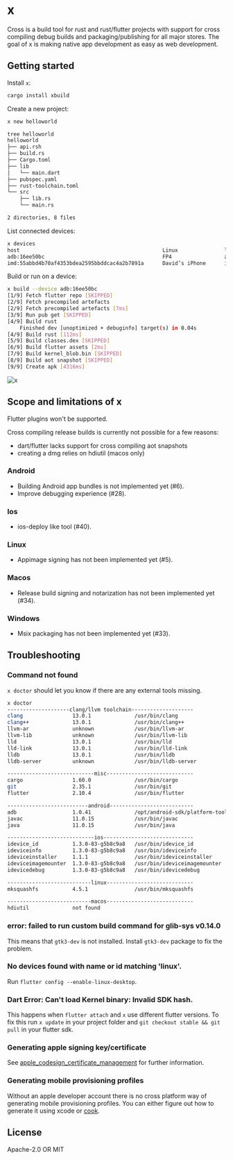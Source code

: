 # x
Cross is a build tool for rust and rust/flutter projects with support for cross compiling debug
builds and packaging/publishing for all major stores. The goal of x is making native app development
as easy as web development.

## Getting started
Install `x`:
```sh
cargo install xbuild
```

Create a new project:
```sh
x new helloworld

tree helloworld
helloworld
├── api.rsh
├── build.rs
├── Cargo.toml
├── lib
│   └── main.dart
├── pubspec.yaml
├── rust-toolchain.toml
└── src
    ├── lib.rs
    └── main.rs

2 directories, 8 files
```

List connected devices:
```sh
x devices
host                                              Linux               linux x64           Arch Linux 5.16.10-arch1-1
adb:16ee50bc                                      FP4                 android arm64       Android 11 (API 30)
imd:55abbd4b70af4353bdea2595bbddcac4a2b7891a      David’s iPhone      ios arm64           iPhone OS 15.3.1
```

Build or run on a device:
```sh
x build --device adb:16ee50bc
[1/9] Fetch flutter repo [SKIPPED]
[2/9] Fetch precompiled artefacts
[2/9] Fetch precompiled artefacts [7ms]
[3/9] Run pub get [SKIPPED]
[4/9] Build rust
    Finished dev [unoptimized + debuginfo] target(s) in 0.04s
[4/9] Build rust [112ms]
[5/9] Build classes.dex [SKIPPED]
[6/9] Build flutter assets [2ms]
[7/9] Build kernel_blob.bin [SKIPPED]
[8/9] Build aot snapshot [SKIPPED]
[9/9] Create apk [4316ms]
```

![x](https://user-images.githubusercontent.com/741807/162616805-30b48faa-84f0-4fec-851a-4c94fd35c6bd.png)

## Scope and limitations of x
Flutter plugins won't be supported.

Cross compiling release builds is currently not possible for a few reasons:

 - dart/flutter lacks support for cross compiling aot snapshots
 - creating a dmg relies on hdiutil (macos only)

### Android
 - Building Android app bundles is not implemented yet (#6).
 - Improve debugging experience (#28).

### Ios
 - ios-deploy like tool (#40).

### Linux
 - Appimage signing has not been implemented yet (#5).

### Macos
 - Release build signing and notarization has not been implemented yet (#34).

### Windows
 - Msix packaging has not been implemented yet (#33).

## Troubleshooting

### Command not found
`x doctor` should let you know if there are any external tools missing.

```sh
x doctor
--------------------clang/llvm toolchain--------------------
clang                13.0.1              /usr/bin/clang
clang++              13.0.1              /usr/bin/clang++
llvm-ar              unknown             /usr/bin/llvm-ar
llvm-lib             unknown             /usr/bin/llvm-lib
lld                  13.0.1              /usr/bin/lld
lld-link             13.0.1              /usr/bin/lld-link
lldb                 13.0.1              /usr/bin/lldb
lldb-server          unknown             /usr/bin/lldb-server

----------------------------misc----------------------------
cargo                1.60.0              /usr/bin/cargo
git                  2.35.1              /usr/bin/git
flutter              2.10.4              /usr/bin/flutter

--------------------------android---------------------------
adb                  1.0.41              /opt/android-sdk/platform-tools/adb
javac                11.0.15             /usr/bin/javac
java                 11.0.15             /usr/bin/java

----------------------------ios-----------------------------
idevice_id           1.3.0-83-g5b8c9a8   /usr/bin/idevice_id
ideviceinfo          1.3.0-83-g5b8c9a8   /usr/bin/ideviceinfo
ideviceinstaller     1.1.1               /usr/bin/ideviceinstaller
ideviceimagemounter  1.3.0-83-g5b8c9a8   /usr/bin/ideviceimagemounter
idevicedebug         1.3.0-83-g5b8c9a8   /usr/bin/idevicedebug

---------------------------linux----------------------------
mksquashfs           4.5.1               /usr/bin/mksquashfs

---------------------------macos----------------------------
hdiutil              not found
```

### error: failed to run custom build command for glib-sys v0.14.0
This means that `gtk3-dev` is not installed. Install `gtk3-dev` package to fix the problem.

### No devices found with name or id matching 'linux'.
Run `flutter config --enable-linux-desktop`.

### Dart Error: Can't load Kernel binary: Invalid SDK hash.
This happens when `flutter attach` and `x` use different flutter versions. To fix this run
`x update` in your project folder and `git checkout stable && git pull` in your flutter sdk.

### Generating apple signing key/certificate
See [apple_codesign_certificate_management](https://github.com/indygreg/PyOxidizer/blob/main/apple-codesign/docs/apple_codesign_certificate_management.rst) for further information.

### Generating mobile provisioning profiles
Without an apple developer account there is no cross platform way of generating mobile provisioning
profiles. You can either figure out how to generate it using xcode or [cook](https://github.com/n3d1117/cook).

## License
Apache-2.0 OR MIT
